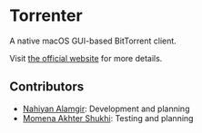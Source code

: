# Torrenter

A native macOS GUI-based BitTorrent client.

Visit [the official website](https://nahiyan.github.io/torrenter/) for more details.

## Contributors
- [Nahiyan Alamgir](https://github.com/nahiyan): Development and planning
- [Momena Akhter Shukhi](https://github.com/MomenaAkhter): Testing and planning
